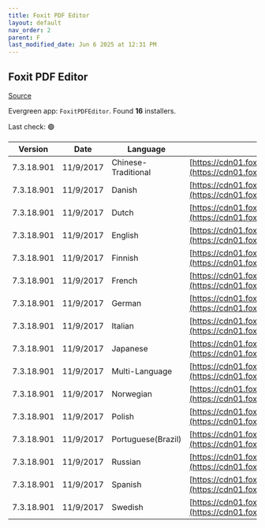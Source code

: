 ```yaml
---
title: Foxit PDF Editor
layout: default
nav_order: 2
parent: F
last_modified_date: Jun 6 2025 at 12:31 PM
---
```


## Foxit PDF Editor

[Source](https://www.foxit.com/pdf-editor/)

Evergreen app: `FoxitPDFEditor`. Found **16** installers.

Last check: 🟢

| Version    | Date      | Language            | URI                                                                                                                                                                                                                                                        |
| ---------- | --------- | ------------------- | ---------------------------------------------------------------------------------------------------------------------------------------------------------------------------------------------------------------------------------------------------------- |
| 7.3.18.901 | 11/9/2017 | Chinese-Traditional | [https://cdn01.foxitsoftware.com/product/phantomPDF/desktop/win/12.1.9/FoxitPDFEditor1219_L10N_Setup_Website.msi](https://cdn01.foxitsoftware.com/product/phantomPDF/desktop/win/12.1.9/FoxitPDFEditor1219_L10N_Setup_Website.msi)                         |
| 7.3.18.901 | 11/9/2017 | Danish              | [https://cdn01.foxitsoftware.com/product/phantomPDF/desktop/win/11.2.12/FoxitPDFEditor11212_L10N_Setup_Website.msi](https://cdn01.foxitsoftware.com/product/phantomPDF/desktop/win/11.2.12/FoxitPDFEditor11212_L10N_Setup_Website.msi)                     |
| 7.3.18.901 | 11/9/2017 | Dutch               | [https://cdn01.foxitsoftware.com/product/phantomPDF/desktop/win/11.2.12/FoxitPDFEditor11212_L10N_Setup_Website.msi](https://cdn01.foxitsoftware.com/product/phantomPDF/desktop/win/11.2.12/FoxitPDFEditor11212_L10N_Setup_Website.msi)                     |
| 7.3.18.901 | 11/9/2017 | English             | [https://cdn01.foxitsoftware.com/product/phantomPDF/desktop/win/11.2.12/FoxitPDFEditor11212_enu_Setup_Website.msi](https://cdn01.foxitsoftware.com/product/phantomPDF/desktop/win/11.2.12/FoxitPDFEditor11212_enu_Setup_Website.msi)                       |
| 7.3.18.901 | 11/9/2017 | Finnish             | [https://cdn01.foxitsoftware.com/product/phantomPDF/desktop/win/11.2.12/FoxitPDFEditor11212_L10N_Setup_Website.msi](https://cdn01.foxitsoftware.com/product/phantomPDF/desktop/win/11.2.12/FoxitPDFEditor11212_L10N_Setup_Website.msi)                     |
| 7.3.18.901 | 11/9/2017 | French              | [https://cdn01.foxitsoftware.com/product/phantomPDF/desktop/win/11.2.12/FoxitPDFEditor11212_L10N_Setup_Website.msi](https://cdn01.foxitsoftware.com/product/phantomPDF/desktop/win/11.2.12/FoxitPDFEditor11212_L10N_Setup_Website.msi)                     |
| 7.3.18.901 | 11/9/2017 | German              | [https://cdn01.foxitsoftware.com/product/phantomPDF/desktop/win/11.2.12/FoxitPDFEditor11212_L10N_Setup_Website.msi](https://cdn01.foxitsoftware.com/product/phantomPDF/desktop/win/11.2.12/FoxitPDFEditor11212_L10N_Setup_Website.msi)                     |
| 7.3.18.901 | 11/9/2017 | Italian             | [https://cdn01.foxitsoftware.com/product/phantomPDF/desktop/win/11.2.12/FoxitPDFEditor11212_L10N_Setup_Website.msi](https://cdn01.foxitsoftware.com/product/phantomPDF/desktop/win/11.2.12/FoxitPDFEditor11212_L10N_Setup_Website.msi)                     |
| 7.3.18.901 | 11/9/2017 | Japanese            | [https://cdn01.foxitsoftware.com/product/phantomPDF/desktop/win/12.1.9/FoxitPDFEditor1219_L10N_Setup_Website.msi](https://cdn01.foxitsoftware.com/product/phantomPDF/desktop/win/12.1.9/FoxitPDFEditor1219_L10N_Setup_Website.msi)                         |
| 7.3.18.901 | 11/9/2017 | Multi-Language      | [https://cdn01.foxitsoftware.com/pub/foxit/phantomPDF/desktop/win/7.x/7.3/L10N/FoxitPhantomPDF7318_Business_L10N_Setup_S.exe](https://cdn01.foxitsoftware.com/pub/foxit/phantomPDF/desktop/win/7.x/7.3/L10N/FoxitPhantomPDF7318_Business_L10N_Setup_S.exe) |
| 7.3.18.901 | 11/9/2017 | Norwegian           | [https://cdn01.foxitsoftware.com/product/phantomPDF/desktop/win/11.2.12/FoxitPDFEditor11212_L10N_Setup_Website.msi](https://cdn01.foxitsoftware.com/product/phantomPDF/desktop/win/11.2.12/FoxitPDFEditor11212_L10N_Setup_Website.msi)                     |
| 7.3.18.901 | 11/9/2017 | Polish              | [https://cdn01.foxitsoftware.com/product/phantomPDF/desktop/win/11.2.12/FoxitPDFEditor11212_L10N_Setup_Website.msi](https://cdn01.foxitsoftware.com/product/phantomPDF/desktop/win/11.2.12/FoxitPDFEditor11212_L10N_Setup_Website.msi)                     |
| 7.3.18.901 | 11/9/2017 | Portuguese(Brazil)  | [https://cdn01.foxitsoftware.com/pub/foxit/phantomPDF/desktop/win/7.x/7.3/L10N/FoxitPhantomPDF7318_Business_L10N_Setup_S.exe](https://cdn01.foxitsoftware.com/pub/foxit/phantomPDF/desktop/win/7.x/7.3/L10N/FoxitPhantomPDF7318_Business_L10N_Setup_S.exe) |
| 7.3.18.901 | 11/9/2017 | Russian             | [https://cdn01.foxitsoftware.com/product/phantomPDF/desktop/win/11.2.12/FoxitPDFEditor11212_L10N_Setup_Website.msi](https://cdn01.foxitsoftware.com/product/phantomPDF/desktop/win/11.2.12/FoxitPDFEditor11212_L10N_Setup_Website.msi)                     |
| 7.3.18.901 | 11/9/2017 | Spanish             | [https://cdn01.foxitsoftware.com/product/phantomPDF/desktop/win/11.2.12/FoxitPDFEditor11212_L10N_Setup_Website.msi](https://cdn01.foxitsoftware.com/product/phantomPDF/desktop/win/11.2.12/FoxitPDFEditor11212_L10N_Setup_Website.msi)                     |
| 7.3.18.901 | 11/9/2017 | Swedish             | [https://cdn01.foxitsoftware.com/product/phantomPDF/desktop/win/11.2.12/FoxitPDFEditor11212_L10N_Setup_Website.msi](https://cdn01.foxitsoftware.com/product/phantomPDF/desktop/win/11.2.12/FoxitPDFEditor11212_L10N_Setup_Website.msi)                     |
